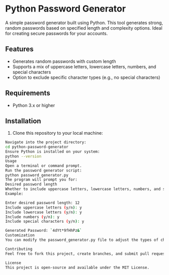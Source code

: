 # Python Password Generator

A simple password generator built using Python. This tool generates strong, random passwords based on specified length and complexity options. Ideal for creating secure passwords for your accounts.

## Features
- Generates random passwords with custom length
- Supports a mix of uppercase letters, lowercase letters, numbers, and special characters
- Option to exclude specific character types (e.g., no special characters)

## Requirements
- Python 3.x or higher

## Installation

1. Clone this repository to your local machine:

```bash
Navigate into the project directory:
cd python-password-generator
Ensure Python is installed on your system:
python --version
Usage
Open a terminal or command prompt.
Run the password generator script:
python password_generator.py
The program will prompt you for:
Desired password length
Whether to include uppercase letters, lowercase letters, numbers, and special characters
Example:

Enter desired password length: 12
Include uppercase letters (y/n): y
Include lowercase letters (y/n): y
Include numbers (y/n): y
Include special characters (y/n): y

Generated Password: `4dYt*9fHhPz&`
Customization
You can modify the password_generator.py file to adjust the types of characters used in the password generation, or set a default password length.

Contributing
Feel free to fork this project, create branches, and submit pull requests. Contributions to improve the functionality or add features are welcome!

License
This project is open-source and available under the MIT License.

